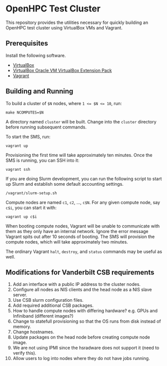 # OpenHPC Test Cluster

This repository provides the utilities necessary for quickly building an OpenHPC
test cluster using VirtualBox VMs and Vagrant.

## Prerequisites

Install the following software.

- [VirtualBox](https://www.virtualbox.org/wiki/Downloads)
- [VirtualBox Oracle VM VirtualBox Extension Pack](https://www.virtualbox.org/wiki/Downloads)
- [Vagrant](https://www.vagrantup.com/)

## Building and Running

To build a cluster of `$N` nodes, where `1 <= $N <= 10`, run:

    make NCOMPUTES=$N

A directory named `cluster` will be built. Change into the `cluster` directory
before running subsequent commands.

To start the SMS, run:

    vagrant up

Provisioning the first time will take approximately ten minutes. Once the SMS is
running, you can SSH into it:

    vagrant ssh

If you are doing Slurm development, you can run the following script to start up
Slurm and establish some default accounting settings.

    /vagrant/slurm-setup.sh

Compute nodes are named `c1`, `c2`, ..., `c$N`. For any given compute node, say
`c$i`, you can start it with:

    vagrant up c$i

When booting compute nodes, Vagrant will be unable to communicate with them as
they only have an internal network. Ignore the error message Vagrant spits out
after 10 seconds of booting. The SMS will provision the compute nodes, which
will take approximately two minutes.

The ordinary Vagrant `halt`, `destroy`, and `status` commands may be useful as
well.

## Modifications for Vanderbilt CSB requirements

1. Add an interface with a public IP address to the cluster nodes.
2. Configure all nodes as NIS clients and the head node as a NIS slave server.
3. Use CSB slurm configuration files.
4. Add required additional CSB packages.
5. How to handle compute nodes with differing hardware?  e.g. GPUs and Infiniband (different images?)
7. Change to statefull provisioning so that the OS runs from disk instead of memory.
8. Change hostnames.
9. Update packages on the head node before creating compute node image.
10. We are not using IPMI since the hsradware does not support it (need to verify this).
11. Allow users to log into nodes where they do not have jobs running.
